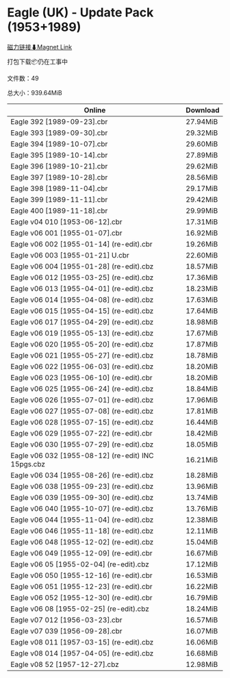 # Eagle (UK) - Update Pack (1953+1989)

[磁力链接⬇Magnet Link](magnet:?xt=urn:btih:d99233464100a0181eec3e1d58e8909ffbdccac2&dn=Eagle%20%28UK%29%20-%20Update%20Pack%20%281953%2B1989%29)

打包下载📦仍在工事中

文件数：49

总大小：939.64MiB

Online | Download
--- | ---
Eagle 392 \[1989-09-23\].cbr | 27.94MiB
Eagle 393 \[1989-09-30\].cbr | 29.32MiB
Eagle 394 \[1989-10-07\].cbr | 29.60MiB
Eagle 395 \[1989-10-14\].cbr | 27.89MiB
Eagle 396 \[1989-10-21\].cbr | 29.62MiB
Eagle 397 \[1989-10-28\].cbr | 28.56MiB
Eagle 398 \[1989-11-04\].cbr | 29.17MiB
Eagle 399 \[1989-11-11\].cbr | 29.42MiB
Eagle 400 \[1989-11-18\].cbr | 29.99MiB
Eagle v04 010 \[1953-06-12\].cbr | 17.31MiB
Eagle v06 001 \[1955-01-07\].cbr | 16.92MiB
Eagle v06 002 \[1955-01-14\] (re-edit).cbr | 19.26MiB
Eagle v06 003 \[1955-01-21\] U.cbr | 22.60MiB
Eagle v06 004 \[1955-01-28\] (re-edit).cbz | 18.57MiB
Eagle v06 012 \[1955-03-25\] (re-edit).cbz | 17.36MiB
Eagle v06 013 \[1955-04-01\] (re-edit).cbz | 18.23MiB
Eagle v06 014 \[1955-04-08\] (re-edit).cbz | 17.63MiB
Eagle v06 015 \[1955-04-15\] (re-edit).cbz | 17.64MiB
Eagle v06 017 \[1955-04-29\] (re-edit).cbz | 18.98MiB
Eagle v06 019 \[1955-05-13\] (re-edit).cbz | 17.67MiB
Eagle v06 020 \[1955-05-20\] (re-edit).cbz | 17.87MiB
Eagle v06 021 \[1955-05-27\] (re-edit).cbz | 18.78MiB
Eagle v06 022 \[1955-06-03\] (re-edit).cbz | 18.20MiB
Eagle v06 023 \[1955-06-10\] (re-edit).cbr | 18.20MiB
Eagle v06 025 \[1955-06-24\] (re-edit).cbz | 18.84MiB
Eagle v06 026 \[1955-07-01\] (re-edit).cbz | 17.96MiB
Eagle v06 027 \[1955-07-08\] (re-edit).cbz | 17.81MiB
Eagle v06 028 \[1955-07-15\] (re-edit).cbz | 16.44MiB
Eagle v06 029 \[1955-07-22\] (re-edit).cbr | 18.42MiB
Eagle v06 030 \[1955-07-29\] (re-edit).cbz | 18.05MiB
Eagle v06 032 \[1955-08-12\] (re-edit) INC 15pgs.cbz | 16.21MiB
Eagle v06 034 \[1955-08-26\] (re-edit).cbz | 18.28MiB
Eagle v06 038 \[1955-09-23\] (re-edit).cbz | 13.96MiB
Eagle v06 039 \[1955-09-30\] (re-edit).cbz | 13.74MiB
Eagle v06 040 \[1955-10-07\] (re-edit).cbz | 13.76MiB
Eagle v06 044 \[1955-11-04\] (re-edit).cbz | 12.38MiB
Eagle v06 046 \[1955-11-18\] (re-edit).cbz | 12.11MiB
Eagle v06 048 \[1955-12-02\] (re-edit).cbz | 15.04MiB
Eagle v06 049 \[1955-12-09\] (re-edit).cbr | 16.67MiB
Eagle v06 05 \[1955-02-04\] (re-edit).cbz | 17.12MiB
Eagle v06 050 \[1955-12-16\] (re-edit).cbr | 16.53MiB
Eagle v06 051 \[1955-12-23\] (re-edit).cbr | 16.22MiB
Eagle v06 052 \[1955-12-30\] (re-edit).cbr | 16.79MiB
Eagle v06 08 \[1955-02-25\] (re-edit).cbz | 18.24MiB
Eagle v07 012 \[1956-03-23\].cbr | 16.57MiB
Eagle v07 039 \[1956-09-28\].cbr | 16.07MiB
Eagle v08 011 \[1957-03-15\] (re-edit).cbz | 16.06MiB
Eagle v08 014 \[1957-04-05\] (re-edit).cbz | 16.68MiB
Eagle v08 52 \[1957-12-27\].cbz | 12.98MiB